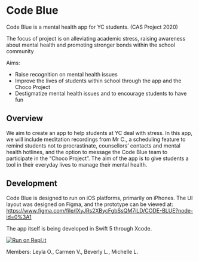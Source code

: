 # Code Blue
Code Blue is a mental health app for YC students. (CAS Project 2020)

The focus of project is on alleviating academic stress, raising awareness about mental health and promoting stronger bonds within the school community

Aims:
* Raise recognition on mental health issues
* Improve the lives of students within school through the app and the Choco Project
* Destigmatize mental health issues and to encourage students to have fun

## Overview

We aim to create an app to help students at YC deal with stress. In this app, we will include meditation recordings from Mr C., a scheduling feature to remind students not to procrastinate, counsellors’ contacts and mental health hotlines, and the option to message the Code Blue team to participate in the “Choco Project”. The aim of the app is to give students a tool in their everyday lives to manage their mental health.

## Development

Code Blue is designed to run on iOS platforms, primarily on iPhones. The UI layout was designed on Figma, and the prototype can be viewed at: https://www.figma.com/file/IXyJRs2XBycFgbSsQM7iLD/CODE-BLUE?node-id=0%3A1 

The app itself is being developed in Swift 5 through Xcode. 

[![Run on Repl.it](https://repl.it/badge/github/mee-kell/code-blue)](https://repl.it/github/mee-kell/code-blue)


Members: Leyla O., Carmen V., Beverly L., Michelle L.
